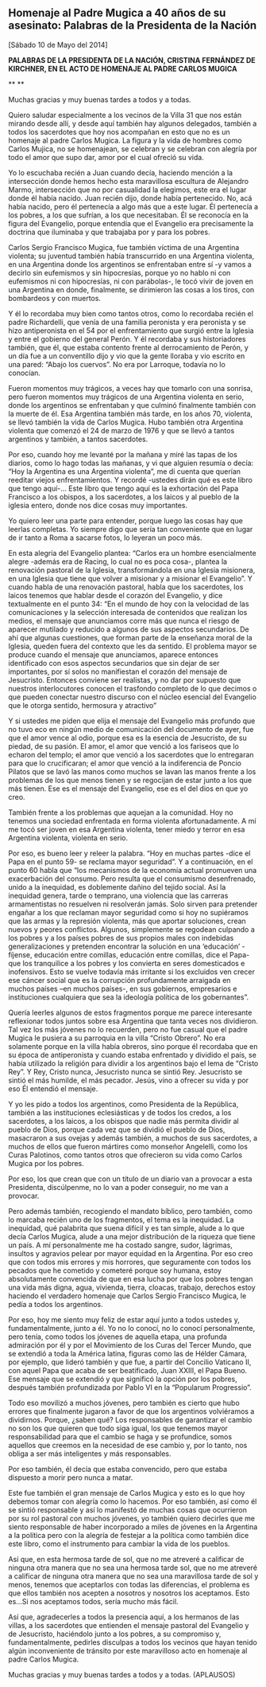 Homenaje al Padre Mugica a 40 años de su asesinato: Palabras de la Presidenta de la Nación
------------------------------------------------------------------------------------------

[Sábado 10 de Mayo del 2014]

**PALABRAS DE LA PRESIDENTA DE LA NACIÓN, CRISTINA FERNÁNDEZ DE
KIRCHNER, EN EL ACTO DE HOMENAJE AL PADRE CARLOS MUGICA**

** **

Muchas gracias y muy buenas tardes a todos y a todas.

Quiero saludar especialmente a los vecinos de la Villa 31 que nos están
mirando desde allí, y desde aquí también hay algunos delegados, también
a todos los sacerdotes que hoy nos acompañan en esto que no es un
homenaje al padre Carlos Mugica. La figura y la vida de hombres como
Carlos Mujica, no se homenajean, se celebran y se celebran con alegría
por todo el amor que supo dar, amor por el cual ofreció su vida.

Yo lo escuchaba recién a Juan cuando decía, haciendo mención a la
intersección donde hemos hecho esta maravillosa escultura de Alejandro
Marmo, intersección que no por casualidad la elegimos, este era el lugar
donde él había nacido. Juan recién dijo, donde había pertenecido. No,
acá había nacido, pero él pertenecía a algo más que a este lugar. Él
pertenecía a los pobres, a los que sufrían, a los que necesitaban. Él se
reconocía en la figura del Evangelio, porque entendía que el Evangelio
era precisamente la doctrina que iluminaba y que trabajaba por y para
los pobres.

Carlos Sergio Francisco Mugica, fue también víctima de una Argentina
violenta; su juventud también había transcurrido en una Argentina
violenta, en una Argentina donde los argentinos se enfrentaban entre
sí -y vamos a decirlo sin eufemismos y sin hipocresías, porque yo no
hablo ni con eufemismos ni con hipocresías, ni con parábolas-, le tocó
vivir de joven en una Argentina en donde, finalmente, se dirimieron las
cosas a los tiros, con bombardeos y con muertos.

Y él lo recordaba muy bien como tantos otros, como lo recordaba recién
el padre Richardelli, que venía de una familia peronista y era peronista
y se hizo antiperonista en el 54 por el enfrentamiento que surgió entre
la Iglesia y entre el gobierno del general Perón. Y él recordaba y sus
historiadores también, que él, que estaba contento frente al
derrocamiento de Perón, y un día fue a un conventillo dijo y vio que la
gente lloraba y vio escrito en una pared: “Abajo los cuervos”. No era
por Larroque, todavía no lo conocían.

Fueron momentos muy trágicos, a veces hay que tomarlo con una sonrisa,
pero fueron momentos muy trágicos de una Argentina violenta en serio,
donde los argentinos se enfrentaban y que culminó finalmente también con
la muerte de él. Esa Argentina también más tarde, en los años 70,
violenta, se llevó también la vida de Carlos Mugica. Hubo también otra
Argentina violenta que comenzó el 24 de marzo de 1976 y que se llevó a
tantos argentinos y también, a tantos sacerdotes.

Por eso, cuando hoy me levanté por la mañana y miré las tapas de los
diarios, como lo hago todas las mañanas, y vi que alguien resumía o
decía: “Hoy la Argentina es una Argentina violenta”, me di cuenta que
querían reeditar viejos enfrentamientos. Y recordé -ustedes dirán qué es
este libro que tengo aquí-… Este libro que tengo aquí es la exhortación
del Papa Francisco a los obispos, a los sacerdotes, a los laicos y al
pueblo de la iglesia entero, donde nos dice cosas muy importantes.

Yo quiero leer una parte para entender, porque luego las cosas hay que
leerlas completas. Yo siempre digo que sería tan conveniente que en
lugar de ir tanto a Roma a sacarse fotos, lo leyeran un poco más.

En esta alegría del Evangelio plantea: “Carlos era un hombre
esencialmente alegre -además era de Racing, lo cual no es poca cosa-,
plantea la renovación pastoral de la Iglesia, transformándola en una
Iglesia misionera, en una Iglesia que tiene que volver a misionar y a
misionar el Evangelio”. Y cuando habla de una renovación pastoral, habla
que los sacerdotes, los laicos tenemos que hablar desde el corazón del
Evangelio, y dice textualmente en el punto 34: “En el mundo de hoy con
la velocidad de las comunicaciones y la selección interesada de
contenidos que realizan los medios, el mensaje que anunciamos corre más
que nunca el riesgo de aparecer mutilado y reducido a algunos de sus
aspectos secundarios. De ahí que algunas cuestiones, que forman parte de
la enseñanza moral de la Iglesia, queden fuera del contexto que les da
sentido. El problema mayor se produce cuando el mensaje que anunciamos,
aparece entonces identificado con esos aspectos secundarios que sin
dejar de ser importantes, por sí solos no manifiestan el corazón del
mensaje de Jesucristo. Entonces conviene ser realistas, y no dar por
supuesto que nuestros interlocutores conocen el trasfondo completo de lo
que decimos o que pueden conectar nuestro discurso con el núcleo
esencial del Evangelio que le otorga sentido, hermosura y atractivo”

Y si ustedes me piden que elija el mensaje del Evangelio más profundo
que no tuvo eco en ningún medio de comunicación del documento de ayer,
fue que el amor vence al odio, porque esa es la esencia de Jesucristo,
de su piedad, de su pasión. El amor, el amor que venció a los fariseos
que lo echaron del templo; el amor que venció a los sacerdotes que lo
entregaran para que lo crucificaran; el amor que venció a la
indiferencia de Poncio Pilatos que se lavó las manos como muchos se
lavan las manos frente a los problemas de los que menos tienen y se
regocijan de estar junto a los que más tienen. Ese es el mensaje del
Evangelio, ese es el del dios en que yo creo.

También frente a los problemas que aquejan a la comunidad. Hoy no
tenemos una sociedad enfrentada en forma violenta afortunadamente. A mí
me tocó ser joven en esa Argentina violenta, tener miedo y terror en esa
Argentina violenta, violenta en serio.

Por eso, es bueno leer y releer la palabra. “Hoy en muchas partes -dice
el Papa en el punto 59- se reclama mayor seguridad”. Y a continuación,
en el punto 60 habla que “los mecanismos de la economía actual promueven
una exacerbación del consumo. Pero resulta que el consumismo
desenfrenado, unido a la inequidad, es doblemente dañino del tejido
social. Así la inequidad genera, tarde o temprano, una violencia que las
carreras armamentistas no resuelven ni resolverán jamás. Solo sirven
para pretender engañar a los que reclaman mayor seguridad como si hoy no
supiéramos que las armas y la represión violenta, más que aportar
soluciones, crean nuevos y peores conflictos. Algunos, simplemente se
regodean culpando a los pobres y a los países pobres de sus propios
males con indebidas generalizaciones y pretenden encontrar la solución
en una ‘educación’ -fíjense, educación entre comillas, educación entre
comillas, dice el Papa- que los tranquilice a los pobres y los convierta
en seres domesticados e inofensivos. Esto se vuelve todavía más
irritante si los excluidos ven crecer ese cáncer social que es la
corrupción profundamente arraigada en muchos países –en muchos países-,
en sus gobiernos, empresarios e instituciones cualquiera que sea la
ideología política de los gobernantes”.

Quería leerles algunos de estos fragmentos porque me parece interesante
reflexionar todos juntos sobre esa Argentina que tanta veces nos
dividieron. Tal vez los más jóvenes no lo recuerden, pero no fue casual
que el padre Mugica le pusiera a su parroquia en la villa “Cristo
Obrero”. No era solamente porque en la villa había obreros, sino porque
él recordaba que en su época de antiperonista y cuando estaba enfrentado
y dividido el país, se había utilizado la religión para dividir a los
argentinos bajo el lema de “Cristo Rey”. Y Rey, Cristo nunca, Jesucristo
nunca se sintió Rey. Jesucristo se sintió el más humilde, el más
pecador. Jesús, vino a ofrecer su vida y por eso Él entendió el mensaje.

Y yo les pido a todos los argentinos, como Presidenta de la República,
también a las instituciones eclesiásticas y de todos los credos, a los
sacerdotes, a los laicos, a los obispos que nadie más permita dividir al
pueblo de Dios, porque cada vez que se dividió el pueblo de Dios,
masacraron a sus ovejas y además también, a muchos de sus sacerdotes, a
muchos de ellos que fueron mártires como monseñor Angelelli, como los
Curas Palotinos, como tantos otros que ofrecieron su vida como Carlos
Mugica por los pobres.

Por eso, los que crean que con un título de un diario van a provocar a
esta Presidenta, discúlpenme, no lo van a poder conseguir, no me van a
provocar.

Pero además también, recogiendo el mandato bíblico, pero también, como
lo marcaba recién uno de los fragmentos, el tema es la inequidad. La
inequidad, qué palabrita que suena difícil y es tan simple, alude a lo
que decía Carlos Mugica, alude a una mejor distribución de la riqueza
que tiene un país. A mí personalmente me ha costado sangre, sudor,
lágrimas, insultos y agravios pelear por mayor equidad en la Argentina.
Por eso creo que con todos mis errores y mis horrores, que seguramente
con todos los pecados que he cometido y cometeré porque soy humana,
estoy absolutamente convencida de que en esa lucha por que los pobres
tengan una vida más digna, agua, vivienda, tierra, cloacas, trabajo,
derechos estoy haciendo el verdadero homenaje que Carlos Sergio
Francisco Mugica, le pedía a todos los argentinos.

Por eso, hoy me siento muy feliz de estar aquí junto a todos ustedes y,
fundamentalmente, junto a él. Yo no lo conocí, no lo conocí
personalmente, pero tenía, como todos los jóvenes de aquella etapa, una
profunda admiración por él y por el Movimiento de los Curas del Tercer
Mundo, que se extendió a toda la América latina, figuras como las de
Hélder Cámara, por ejemplo, que lideró también y que fue, a partir del
Concilio Vaticano II, con aquel Papa que acaba de ser beatificado, Juan
XXIII, el Papa Bueno. Ese mensaje que se extendió y que significó la
opción por los pobres, después también profundizada por Pablo VI en la
“Popularum Progressio”.  

Todo eso movilizó a muchos jóvenes, pero también es cierto que hubo
errores que finalmente jugaron a favor de que los argentinos volviéramos
a dividirnos. Porque, ¿saben qué? Los responsables de garantizar el
cambio no son los que quieren que todo siga igual, los que tenemos mayor
responsabilidad para que el cambio se haga y se profundice, somos
aquellos que creemos en la necesidad de ese cambio y, por lo tanto, nos
obliga a ser más inteligentes y más responsables.

Por eso también, él decía que estaba convencido, pero que estaba
dispuesto a morir pero nunca a matar.

Este fue también el gran mensaje de Carlos Mugica y esto es lo que hoy
debemos tomar con alegría como lo hacemos. Por eso también, así como él
se sintió responsable y así lo manifestó de muchas cosas que ocurrieron
por su rol pastoral con muchos jóvenes, yo también quiero decirles que
me siento responsable de haber incorporado a miles de jóvenes en la
Argentina a la política pero con la alegría de festejar a la política
como también dice este libro, como el instrumento para cambiar la vida
de los pueblos.

Así que, en esta hermosa tarde de sol, que no me atreveré a calificar de
ninguna otra manera que no sea una hermosa tarde sol, que no me atreveré
a calificar de ninguna otra manera que no sea una maravillosa tarde de
sol y menos, tenemos que aceptarlos con todas las diferencias, el
problema es que ellos también nos acepten a nosotros y nosotros los
aceptamos. Esto es…Si nos aceptamos todos, sería mucho más fácil.

Así que, agradecerles a todos la presencia aquí, a los hermanos de las
villas, a los sacerdotes que entienden el mensaje pastoral del Evangelio
y de Jesucristo, haciéndolo junto a los pobres, a su compromiso y,
fundamentalmente, pedirles disculpas a todos los vecinos que hayan
tenido algún inconveniente de tránsito por este maravilloso acto en
homenaje al padre Carlos Mugica.

Muchas gracias y muy buenas tardes a todos y a todas. (APLAUSOS)    
